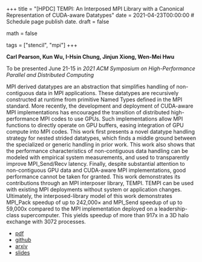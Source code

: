 +++
title = "[HPDC] TEMPI: An Interposed MPI Library with a Canonical Representation of CUDA-aware Datatypes"
date = 2021-04-23T00:00:00  # Schedule page publish date.
draft = false

math = false

tags = ["stencil", "mpi"]
+++

**Carl Pearson, Kun Wu, I-Hsin Chung, Jinjun Xiong, Wen-Mei Hwu**

To be presented June 21-15 in *2021 ACM Symposium on High-Performance Parallel and Distributed Computing*

MPI derived datatypes are an abstraction that simplifies handling of non-contiguous data in MPI applications. These datatypes are recursively constructed at runtime from primitive Named Types defined in the MPI standard. More recently, the development and deployment of CUDA-aware MPI implementations has encouraged the transition of distributed high-performance MPI codes to use GPUs. Such implementations allow MPI functions to directly operate on GPU buffers, easing integration of GPU compute into MPI codes. This work first presents a novel datatype handling strategy for nested strided datatypes, which finds a middle ground between the specialized or generic handling in prior work. This work also shows that the performance characteristics of non-contiguous data handling can be modeled with empirical system measurements, and used to transparently improve MPI_Send/Recv latency. Finally, despite substantial attention to non-contiguous GPU data and CUDA-aware MPI implementations, good performance cannot be taken for granted. This work demonstrates its contributions through an MPI interposer library, TEMPI. TEMPI can be used with existing MPI deployments without system or application changes. Ultimately, the interposed-library model of this work demonstrates MPI_Pack speedup of up to 242,000× and MPI_Send speedup of up to 59,000x compared to the MPI implementation deployed on a leadership-class supercomputer. This yields speedup of more than 917x in a 3D halo exchange with 3072 processes.

* [pdf](/pdf/20210624_pearson_hpdc.pdf)
* [github](https://github.com/cwpearson/tempi)
* [arxiv](https://arxiv.org/abs/2012.14363)
* [slides](/pdf/20210624_pearson_hpdc_slides.pdf)